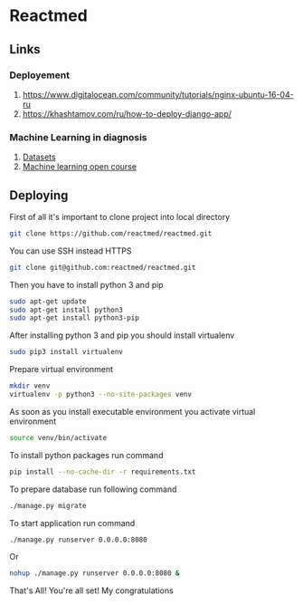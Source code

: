 # Reactmed
## Links
### Deployement
  1. https://www.digitalocean.com/community/tutorials/nginx-ubuntu-16-04-ru 
  2. https://khashtamov.com/ru/how-to-deploy-django-app/
### Machine Learning in diagnosis
  1. [Datasets](https://vincentarelbundock.github.io/Rdatasets/datasets.html)
  2. [Machine learning open course](https://habrahabr.ru/company/ods/blog/326418/)
## Deploying
First of all it's important to clone project into local directory
```bash
git clone https://github.com/reactmed/reactmed.git 
```
You can use SSH instead HTTPS
```bash
git clone git@github.com:reactmed/reactmed.git
```
Then you have to install python 3 and pip
```bash
sudo apt-get update 
sudo apt-get install python3
sudo apt-get install python3-pip
```

After installing python 3 and pip you should install virtualenv
```bash
sudo pip3 install virtualenv
```
Prepare virtual environment
```bash
mkdir venv
virtualenv -p python3 --no-site-packages venv
```

As soon as you install executable environment you activate virtual environment
```bash
source venv/bin/activate
```

To install python packages run command
``` bash
pip install --no-cache-dir -r requirements.txt
```

To prepare database run following command
```bash
./manage.py migrate
```

To start application run command
```bash
./manage.py runserver 0.0.0.0:8080
```
Or 
```bash
nohup ./manage.py runserver 0.0.0.0:8080 &
```

That's All! You're all set! My congratulations


